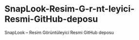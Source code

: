 # SnapLook-Resim-G-r-nt-leyici-Resmi-GitHub-deposu
SnapLook – Resim Görüntüleyici Resmi GitHub deposu
